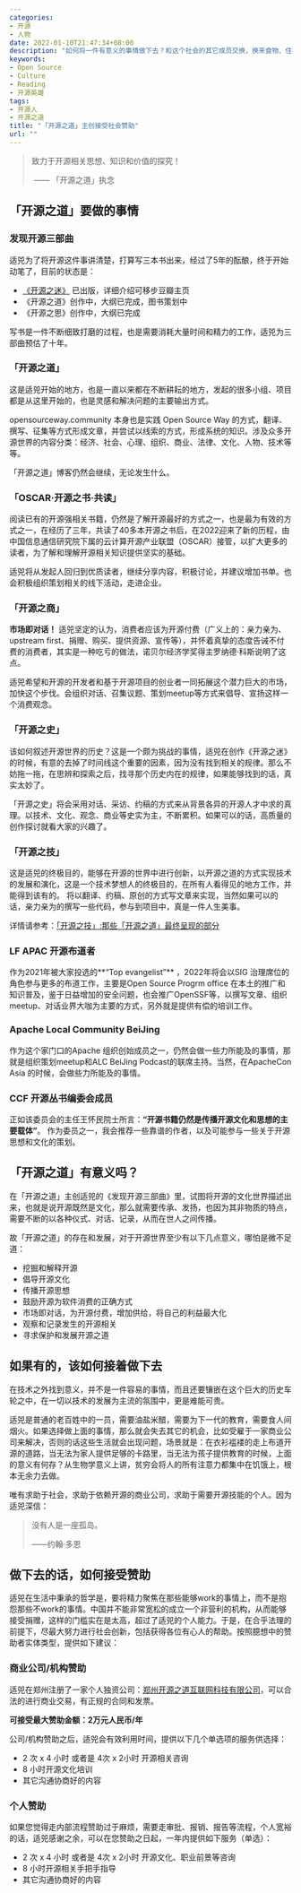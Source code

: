 ```yaml
---
categories:
- 开源
- 人物
date: 2022-01-10T21:47:34+08:00
description: "如何将一件有意义的事情做下去？和这个社会的其它成员交换，换来食物、住房、能量、工具来可持续性的做下去，如何交换？始终是人类社会各式各样的选择：接受政府分配、商业运营、非营利接受捐赠、任职于某组织等等不一而足，其中接受赞助也是可能的方式，适兕在不断的寻求某种可能性。"
keywords:
- Open Source
- Culture
- Reading
- 开源英雄
tags:
- 开源人
- 开源之道
title: "「开源之道」主创接受社会赞助"
url: ""
---
```


> 致力于开源相关思想、知识和价值的探究！
>
> ​            —— 「开源之道」执念

## 「开源之道」要做的事情

### 发现开源三部曲

适兕为了将开源这件事讲清楚，打算写三本书出来，经过了5年的酝酿，终于开始动笔了，目前的状态是：

* [《开源之迷》](https://book.douban.com/subject/35716759/) 已出版，详细介绍可移步豆瓣主页
* 《开源之道》创作中，大纲已完成，图书策划中
* 《开源之思》创作中，大纲已完成

写书是一件不断细致打磨的过程，也是需要消耗大量时间和精力的工作，适兕为三部曲预估了十年。

### 「开源之道」

这是适兕开始的地方，也是一直以来都在不断耕耘的地方，发起的很多小组、项目都是从这里开始的，也是灵感和解决问题的主要输出方式。

opensourceway.community 本身也是实践 Open Source Way 的方式，翻译、撰写、征集等方式形成文章，并尝试以线索的方式，形成系统的知识。涉及众多开源世界的内容分类：经济、社会、心理、组织、商业、法律、文化、人物、技术等等。

「开源之道」博客仍然会继续，无论发生什么。

### 「OSCAR·开源之书·共读」

阅读已有的开源强相关书籍，仍然是了解开源最好的方式之一，也是最为有效的方式之一，在经历了三年，共读了40多本开源之书后，在2022迎来了新的历程，由中国信息通信研究院下属的云计算开源产业联盟（OSCAR）接管，以扩大更多的读者，为了解和理解开源相关知识提供坚实的基础。

适兕将从发起人回归到优质读者，继续分享内容，积极讨论，并建议增加书单。也会积极组织策划相关的线下活动，走进企业。

### 「开源之商」

**市场即对话！** 适兕坚定的认为，消费者应该为开源付费（广义上的：亲力亲为、upstream first、捐赠、购买、提供资源、宣传等），并怀着真挚的态度告诫不付费的消费者，其实是一种吃亏的做法，诺贝尔经济学奖得主罗纳德·科斯说明了这点。

适兕希望和开源的开发者和基于开源项目的创业者一同拓展这个潜力巨大的市场，加快这个步伐。会组织对话、召集议题、策划meetup等方式来倡导、宣扬这样一个消费观念。

### 「开源之史」

该如何叙述开源世界的历史？这是一个颇为挑战的事情，适兕在创作《开源之迷》的时候，有意的去掉了时间线这个重要的因素，因为没有找到相关的规律。那么不妨拖一拖，在思辨和探索之后，找寻那个历史内在的规律，如果能够找到的话，真实太妙了。

「开源之史」将会采用对话、采访、约稿的方式来从背景各异的开源人才中求的真理。以技术、文化、观念、商业等史实为主，不断累积。如果可以的话，高质量的创作探讨就看大家的兴趣了。

### 「开源之技」

这是适兕的终极目的，能够在开源的世界中进行创新，以开源之道的方式实现技术的发展和演化，这是一个技术梦想人的终极目的，在所有人看得见的地方工作，并能得到该有的。 将以翻译、约稿、原创的方式写文章来实现，当然如果可以的话，亲力亲为的撰写一些代码，参与到项目中，真是一件人生美事。

详情请参考：[「开源之技」:那些「开源之道」最终呈现的部分](/posts/opensource_technology/the-art-of-open-source/)

### LF APAC 开源布道者

作为2021年被大家投选的**“Top evangelist”** ，2022年将会以SIG 治理席位的角色参与更多的布道工作，主要是Open Source Progrm office 在本土的推广和知识普及，鉴于日益增加的安全问题，也会推广OpenSSF等，以撰写文章、组织meetup、对话业界大咖为主要的方式，另外就是提供有偿的培训工作。

### Apache Local Community BeiJing

作为这个家门口的Apache 组织创始成员之一，仍然会做一些力所能及的事情，那就是组织策划meetup和ALC BeiJing Podcast的联席主持。当然，在ApacheCon Asia 的时候，会做些力所能及的事情。

### CCF 开源丛书编委会成员

正如该委员会的主任王怀民院士所言：**“开源书籍仍然是传播开源文化和思想的主要载体”**。 作为委员之一，我会推荐一些靠谱的作者，以及可能参与一些关于开源思想和文化的策划。

## 「开源之道」有意义吗？

在「开源之道」主创适兕的《发现开源三部曲》里，试图将开源的文化世界描述出来，也就是说开源既然是文化，那么就需要传承、发扬，也因为其非物质的特点，需要不断的以各种仪式、对话、记录，从而在世人之间传播。

故「开源之道」的存在和发展，对于开源世界至少有以下几点意义，哪怕是微不足道：

* 挖掘和解释开源
* 倡导开源文化
* 传播开源思想
* 鼓励开源为软件消费的正确方式
* 市场即对话，为开源付费，增加供给，将自己的利益最大化
* 观察和记录发生的开源相关
* 寻求保护和发展开源之道

## 如果有的，该如何接着做下去

在技术之外找到意义，并不是一件容易的事情，而且还要镶嵌在这个巨大的历史车轮之中，在一切以技术的发展为主流的氛围中，更是难能可贵。

适兕是普通的老百姓中的一员，需要油盐米醋，需要为下一代的教育，需要食人间烟火。如果选择做上面的事情，那么就会失去其它的机会，比如受雇于一家商业公司来解决，否则的话这些生活就会出现问题，场景就是：在衣衫褴褛的走上布道开源的道路，当无法为家人提供足够的卡路里，当无法为孩子提供教育的时候，上面的意义有何存？从生物学意义上讲，贫穷会将人的所有注意力都集中在饥饿上，根本无余力去做。

唯有求助于社会，求助于依赖开源的商业公司，求助于需要开源技能的个人。因为适兕深信：

> 没有人是一座孤岛。
>
>    ——约翰·多恩

## 做下去的话，如何接受赞助

适兕在生活中秉承的哲学是，要将精力聚焦在那些能够work的事情上，而不是抱怨那些不work的事情。中国并不能非常宽松的成立一个非营利的机构，从而能够接受捐赠，这样的门槛实在是太高，超过了适兕的个人能力。于是，在合乎法理的前提下，尽最大努力进行社会创新，包括获得各位有心人的帮助。按照臆想中的赞助者实体类型，提供如下建议：

### 商业公司/机构赞助

适兕在郑州注册了一家个人独资公司：[郑州开源之道互联网科技有限公司]()，可以合法的进行商业交易，有正规的合同和发票。

**可接受最大赞助金额：2万元人民币/年**

公司/机构赞助之后，适兕会有效利用时间，提供以下几个单选项的服务供选择：

* 2 次 x 4 小时 或者是 4次 x 2小时 开源相关咨询
* 8 小时开源文化培训
* 其它沟通协商好的内容

### 个人赞助

如果您觉得走内部流程赞助过于麻烦，需要走审批、报销、报告等流程，个人宽裕的话，适兕感谢之余，可以在您赞助之日起，一年内提供如下服务（单选）：

* 2 次 x 4 小时 或者是 4次 x 2小时 开源文化、职业前景等咨询
* 8 小时开源相关手把手指导
* 其它沟通协商好的内容

